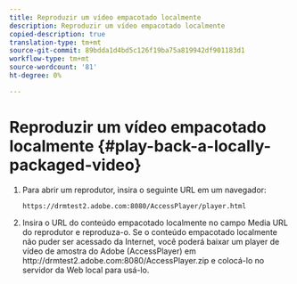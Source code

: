 ```yaml
---
title: Reproduzir um vídeo empacotado localmente
description: Reproduzir um vídeo empacotado localmente
copied-description: true
translation-type: tm+mt
source-git-commit: 89bdda1d4bd5c126f19ba75a819942df901183d1
workflow-type: tm+mt
source-wordcount: '81'
ht-degree: 0%

---
```



# Reproduzir um vídeo empacotado localmente {#play-back-a-locally-packaged-video}

1. Para abrir um reprodutor, insira o seguinte URL em um navegador:

   ```
   https://drmtest2.adobe.com:8080/AccessPlayer/player.html
   ```

1. Insira o URL do conteúdo empacotado localmente no campo Media URL do reprodutor e reproduza-o.
Se o conteúdo empacotado localmente não puder ser acessado da Internet, você poderá baixar um player de vídeo de amostra do Adobe (AccessPlayer) em ht<span></span>tp://drmtest2.adobe.com:8080/AccessPlayer.zip e colocá-lo no servidor da Web local para usá-lo.
